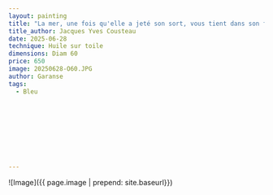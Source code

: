 ```yaml
---
layout: painting
title: "La mer, une fois qu'elle a jeté son sort, vous tient dans son filet d'émerveillement pour toujours."       
title_author: Jacques Yves Cousteau      
date: 2025-06-28
technique: Huile sur toile
dimensions: Diam 60
price: 650
image: 20250628-O60.JPG
author: Garanse
tags:
  - Bleu
  
  
  
  
 
 
  
  
  
---
```

![Image]({{ page.image | prepend: site.baseurl}})

